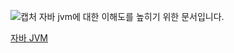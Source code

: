 ![캡처](https://github.com/user-attachments/assets/557cc684-9b2f-4ad2-8a9b-1540873118f6)
자바 jvm에 대한 이해도를 높히기 위한 문서입니다.

[자바 JVM](https://cuk-gdsc.notion.site/How-java-works-CUK-GDSC-88541d5249f44aa28f8baa622596b68b)
